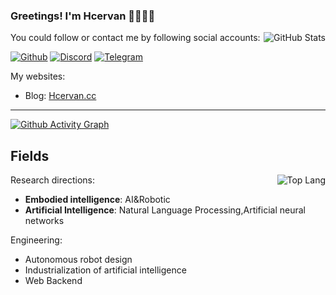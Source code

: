 
### Greetings! I'm Hcervan 👋🥰🥰🥰


<a href="##">
  <img src="https://github-readme-stats.vercel.app/api?username=Hcervan&show_icons=true&bg_color=161B22&text_color=C9D1D9&title_color=528BFF" title="GitHub Stats" align="right"/>
</a>

You could follow or contact me by following social accounts:

[![Github](https://img.shields.io/badge/dynamic/json?label=GitHub&query=%24.data.totalSubs&url=https%3A%2F%2Fapi.spencerwoo.com%2Fsubstats%2F%3Fsource%3Dgithub%26queryKey%3DCnily03&labelColor=181717&color=30363D&style=flat-square&logo=github&longCache=true)](https://github.com/Hcervan)
[![Discord](https://img.shields.io/badge/Discord-%235865F2.svg?&logo=discord&logoColor=white)](https://discord.com/users/5638)
[![Telegram](https://img.shields.io/badge/Telegram-2CA5E0?logo=telegram&logoColor=white)](https://t.me/Hcervan)



My websites:

- Blog: [Hcervan.cc](https://Hcervan.cc)

---



[![Github Activity Graph](https://github-readme-activity-graph.vercel.app/graph?username=Hcervan&bg_color=161B22&color=528BFF&line=4879DC&point=C9D1D9)](##)

## Fields

<a href="##">
  <img src="https://github-readme-stats.vercel.app/api/top-langs/?username=Hcervan&layout=compact&bg_color=161B22&text_color=C9D1D9&title_color=528BFF" title="Top Lang" align="right" />
</a>

Research directions:

- **Embodied intelligence**: AI&Robotic
- **Artificial Intelligence**: Natural Language Processing,Artificial neural networks

Engineering:

- Autonomous robot design
- Industrialization of artificial intelligence
- Web Backend

